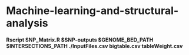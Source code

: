 # Machine-learning-and-structural-analysis

#### Rscript SNP_Matrix.R $SNP-outputs $GENOME_BED_PATH $INTERSECTIONS_PATH ./InputFiles.csv bigtable.csv tableWeight.csv 
